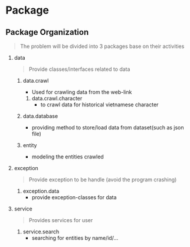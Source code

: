 
# Package


## Package Organization

> The problem will be divided into 3 packages base on their activities

1. data
	> Provide classes/interfaces related to data
	
	1. data.crawl
		- Used for crawling data from the web-link
		1. data.crawl.character
			- to crawl data for historical vietnamese character

	2. data.database
		- providing method to store/load data from dataset(such as json file)

	3. entity
		- modeling the entities crawled
	

2. exception
	> Provide exception to be handle (avoid the program crashing)
	
	1. exception.data
		- provide exception-classes for data 

3. service
	> Provides services for user
	
	1. service.search
		- searching for entities by name/id/...
